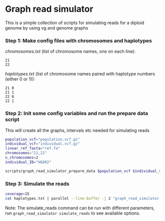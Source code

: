 
# Graph read simulator
This is a simple collection of scripts for simulating reads for a diploid genome by using vg and genome graphs


### Step 1: Make config files with chromosomes and haplotypes
*chromosomes.txt* (list of chromosome names, one on each line):
```
21
22
```

*haplotypes.txt* (list of chromosome names paired with haplotype numbers (either 0 or 1)):
```
21 0
21 1
22 0
22 1
```

### Step 2: Init some config variables and run the prepare data script
This will create all the graphs, intervals etc needed for simulating reads

```bash
population_vcf="population.vcf.gz"
individual_vcf="individual.vcf.gz"
linear_ref_fasta="ref.fa"
chromosomes="21,22"
n_chromosomes=2
individual_ID="HG002"

scripts/graph_read_simulator_prepare_data $population_vcf $individual_vcf $linear_ref_fasta $chromosomes $n_chromosomes $individual_ID

```

### Step 3: Simulate the reads

```bash
coverage=15
cat haplotypes.txt | parallel --line-buffer -j 2 "graph_read_simulator simulate_reads -s 0.01 {} $coverage" | graph_read_simulator assign_ids positions.tsv simulated_reads.fa
```

Note: The simulate_reads command can be run with different parameters, run `graph_read_simulator simulate_reads` to see available options.



